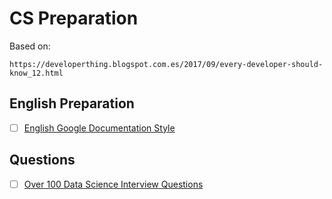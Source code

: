 # CS Preparation

Based on:
```
https://developerthing.blogspot.com.es/2017/09/every-developer-should-know_12.html
```

## English Preparation
- [ ] [English Google Documentation Style](https://developers.google.com/style/)

## Questions
- [ ] [Over 100 Data Science Interview Questions](http://www.learndatasci.com/data-science-interview-questions)
